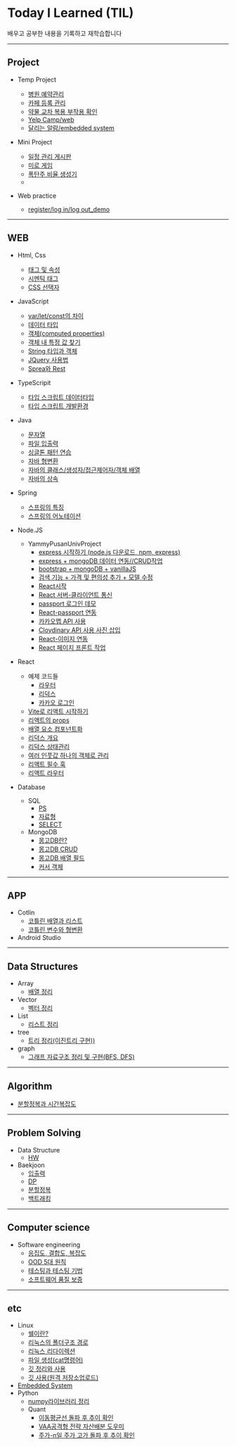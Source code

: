 # Today I Learned (TIL)
 배우고 공부한 내용을 기록하고 재학습합니다

--------------------
## Project
  + Temp Project
      + [병원 예약관리](https://github.com/fkthfvk112/hospital_reservation)
      + [카페 등록 관리](https://github.com/fkthfvk112/YammyPusanUniv)
      + [약물 교차 복용 부작용 확인](https://github.com/fkthfvk112/DDI_WEB)
      + [Yelp Camp/web](https://github.com/fkthfvk112/YelpCamp/tree/main)
      + [달리는 알람/embedded system](https://github.com/fkthfvk112/embedded_system/tree/main/TempProject)

  + Mini Project
    + [일정 관리 게시판](https://github.com/fkthfvk112/jspBbsCal)
    + [미로 게임](https://github.com/fkthfvk112/mazeGame)
    + [폭탄주 비율 생성기](https://github.com/fkthfvk112/randomCocktatilMaker)
    +     
  + Web practice
    + [register/log in/log out_demo](https://github.com/fkthfvk112/WEB_Practice/tree/main/hashPractice)
---------------------
## WEB
+ Html, Css
  + [태그 및 속성](https://doompa.tistory.com/170)
  + [시멘틱 태그](https://doompa.tistory.com/363)
  + [CSS 선택자](https://doompa.tistory.com/365)
+ JavaScript
  + [var/let/const의 차이](https://doompa.tistory.com/288)
  + [데이터 타입](https://doompa.tistory.com/290)
  + [객체(computed properties)](https://doompa.tistory.com/291)
  + [객체 내 특정 값 찾기](https://doompa.tistory.com/310)
  + [String 타입과 객체](https://doompa.tistory.com/364)
  + [JQuery 사용법](https://doompa.tistory.com/366)
  + [Sprea와 Rest](https://doompa.tistory.com/367)
+ TypeScripit
  + [타입 스크립트 데이터타입](https://jinseong134.notion.site/6d89d6ab17ae4c9db9bed8fa4e6424ca)
  + [타입 스크립트 개발환경](https://jinseong134.notion.site/05c724dac82f42c0947780ba663c271d)
+ Java
  + [문자열](https://doompa.tistory.com/371)
  + [파일 입출력](https://jinseong134.notion.site/41ff9bec951c4150909086294e720de2)
  + [싱글톤 패턴 연습](https://github.com/fkthfvk112/AccountBook)
  + [자바 형변환](https://doompa.tistory.com/374)
  + [자바의 클래스/생성자/접근제어자/객체 배열](https://doompa.tistory.com/376)
  + [자바의 상속](https://doompa.tistory.com/377)
+ Spring
  + [스프링의 특징](https://doompa.tistory.com/387)
  + [스프링의 어노테이션](https://doompa.tistory.com/388)
+ Node.JS
  + YammyPusanUnivProject
    + [express 시작하기 (node.js 다운로드, npm, express)](https://doompa.tistory.com/308)
    + [express + mongoDB 데이터 연동//CRUD작업](https://doompa.tistory.com/309)
    + [bootstrap + mongoDB + vanillaJS](https://doompa.tistory.com/325)
    + [검색 기능 + 가격 및 편의성 추가 + 모델 수정](https://doompa.tistory.com/332)
    + [React시작](https://doompa.tistory.com/334)
    + [React 서버-클라이언트 통신](https://doompa.tistory.com/335)
    + [passport 로그인 데모](https://doompa.tistory.com/339)
    + [React-passport 연동](https://doompa.tistory.com/345)
    + [카카오맵 API 사용](https://doompa.tistory.com/349)
    + [Cloydinary API 사용 사진 삽입](https://doompa.tistory.com/352)
    + [React-이미지 연동](https://doompa.tistory.com/357)
    + [React 페이지 프론트 작업](https://doompa.tistory.com/359)
    
 + React
   + 예제 코드들
     +  [라우터](https://github.com/fkthfvk112/react_practice/tree/main/router_practice)
     +  [리덕스](https://github.com/fkthfvk112/react_practice/tree/main/redux-practice)
     +  [카카오 로그인](https://github.com/fkthfvk112/react_practice/tree/main/kakao-login-react)
   + [Vite로 리액트 시작하기](https://doompa.tistory.com/368)
   + [리액트의 props](https://doompa.tistory.com/369)
   + [배열 요소 컴포넌트화](https://doompa.tistory.com/370)
   + [리덕스 개요](https://doompa.tistory.com/400)
   + [리덕스 상태관리](https://doompa.tistory.com/395)
   + [여러 인풋값 하나의 객체로 관리](https://doompa.tistory.com/399)
   + [리액트 필수 훅](https://doompa.tistory.com/manage/posts/)
   + [리액트 라우터](https://doompa.tistory.com/402)
 + Database
   + SQL
     + [PS](https://jinseong134.notion.site/3dcf38830aec454f911085fa16728100) 
     + [자료형](https://jinseong134.notion.site/SQL-77eb4f35607c4a3abb72744dcb0c79d7)
     + [SELECT](https://jinseong134.notion.site/SELECT-e1c29ba1a0ba42be802c92185b65acec)
   + MongoDB
     + [몽고DB란?](https://doompa.tistory.com/360)
     + [몽고DB CRUD](https://doompa.tistory.com/361?category=1104031)
     + [몽고DB 배열 필드](https://doompa.tistory.com/362)
     + [커서 객체](https://jinseong134.notion.site/0fa99f77e95f466eb3b07fd102678e39)
---------------------
## APP
+ Cotlin
  + [코틀린 배열과 리스트](https://doompa.tistory.com/267?category=1018988)
  + [코틀린 변수와 형변환](https://doompa.tistory.com/266)
+ Android Studio

------------------------
## Data Structures
+ Array
  + [배열 정리](https://doompa.tistory.com/283?category=979915)
+ Vector
  + [벡터 정리](https://doompa.tistory.com/286?category=979915)
+ List
  + [리스트 정리](https://doompa.tistory.com/287)
+ tree
  + [트리 정리(이진트리 구현))](https://doompa.tistory.com/293)
+ graph
  + [그래프 자료구조 정리 및 구현(BFS, DFS)](https://doompa.tistory.com/296)
------------------------
## Algorithm 
 + [분할정복과 시간복잡도](https://doompa.tistory.com/358)
------------------------
## Problem Solving
+ Data Structure
  + [HW](https://github.com/fkthfvk112/C-_hw)
+ Baekjoon
  + [입출력](https://github.com/fkthfvk112/BJ_ps/tree/main/%EC%9E%85%EC%B6%9C%EB%A0%A5)
  + [DP](https://github.com/fkthfvk112/BJ_ps/tree/main/DP)
  + [분할정복](https://github.com/fkthfvk112/BJ_ps/tree/main/divide_conquer)
  + [백트래킹](https://github.com/fkthfvk112/BJ_ps/tree/main/backTracking)
-----------------------
## Computer science
+  Software engineering
   + [응집도, 결합도, 복잡도](https://doompa.tistory.com/302)
   + [OOD 5대 원칙](https://doompa.tistory.com/303)
   + [테스팅과 테스팅 기법](https://doompa.tistory.com/297)
   + [소프트웨어 품질 보증](https://doompa.tistory.com/304)
-----------------------
## etc
+ Linux
  + [쉘이란?](https://doompa.tistory.com/259)
  + [리눅스의 폴더구조 경로](https://doompa.tistory.com/261)
  + [리눅스 리다이렉션](https://doompa.tistory.com/258)
  + [파일 생성(cat명령어)](https://doompa.tistory.com/260)
  + [깃 정리와 사용](https://doompa.tistory.com/269)
  + [깃 사용(원격 저장소업로드)](https://doompa.tistory.com/292)
+ [Embedded System](https://github.com/fkthfvk112/embedded_system)
+ Python
  + [numpy라이브러리 정리](https://doompa.tistory.com/312)
  + Quant
    + [이동평균선 돌파 후 추이 확인](https://github.com/fkthfvk112/quant/tree/main/%EC%9D%B4%ED%8F%89%EC%84%A0%2C%20%EA%B1%B0%EB%9E%98%EB%9F%89%20%EB%8F%8C%ED%8C%8C%20%ED%9B%84%20%EC%B6%94%EC%9D%B4)
    + [VAA공격형 전략 자산배분 도우미](https://github.com/fkthfvk112/quant/tree/main/VAA%EA%B3%B5%EA%B2%A9%ED%98%95%EC%A0%84%EB%9E%B5)
    + [주가-n일 주가 고가 돌파 후 추이 확인](https://github.com/fkthfvk112/quant/tree/main/n%EC%9D%BC_%EA%B3%A0%EA%B0%80%EB%8F%8C%ED%8C%8C)
